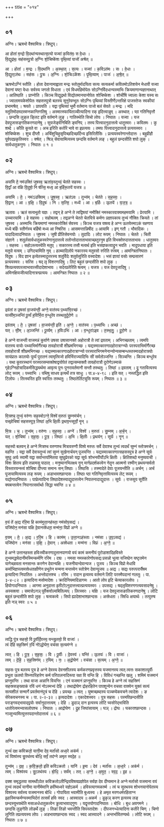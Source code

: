 +++
title = "०१४"

+++


## ०१
अग्निः। ऋषभो वैश्वामित्रः। त्रिष्टुप्।

आ होता॑ म॒न्द्रो वि॒दथा॑न्यस्थात्स॒त्यो यज्वा॑ क॒वित॑मः॒ स वे॒धाः ।  
वि॒द्युद्र॑थः॒ सह॑सस्पु॒त्रो अ॒ग्निः शो॒चिष्के॑शः पृथि॒व्यां पाजो॑ अश्रेत् ॥

आ । होता॑ । म॒न्द्रः । वि॒दथा॑नि । अ॒स्था॒त् । स॒त्यः । यज्वा॑ । क॒विऽत॑मः । सः । वे॒धाः ।  
वि॒द्युत्ऽर॑थः । सह॑सः । पु॒त्रः । अ॒ग्निः । शो॒चिःऽके॑शः । पृ॒थि॒व्याम् । पाजः॑ । अ॒श्रे॒त् ॥

ऋषभोऽग्निं स्तौति । होता देवानामाह्वाता मन्द्रः स्तोतुर्मादयिता सत्यः सत्यकर्मा कवितमोऽतिशयेन मेधावी यज्वा देवानां यष्टा वेधाः सर्वस्य जगतो विधाता । एवं विधमहिमोपेतः सोऽग्निर्विदधान्यस्माभिः क्रियमाणान्यज्ञानाथात् । आतिष्ठति । प्राप्नोति । किञ्च विद्युद्रथो विद्योतमानयानोपेतः शोचिष्केशः । शोचींषि ज्वालाः केशा यस्य सः । ज्वालामयकेशोपेतः सहसस्पुत्रो बलस्य सूनुरेवम्भूतः सोऽग्निः पृथिव्यां विस्तीर्णेऽन्तरिक्षे पाजस्तेजः स्वकीयां प्रभामश्रेत् । श्रयते । प्रापयति । यद्वा पृथिव्यां भूमौ वर्तमानः पाजो बलं सेवते ॥ मन्द्रः । मदि स्तुतिमोदमदस्वप्नकान्तिगतिषु । अस्मात्स्फायितञ्चीत्यादिना रक् इदित्त्वान्नुम् । अस्थात् । ष्ठा गतिनिवृत्तौ । छन्दसि लुङ्ल ङ्लिट इति वर्तमाने लुङ् । गातिस्थेति सिचो लोपः । निघातः । यज्वा । यज देवपूजासङ्गतिकरणदानेषु । सुयजेर्ङ्वनिबिति ङ्वनिप् । तस्य पित्त्वादनुदात्तत्वे धातुस्वरः । कवितमः । कु शब्दे । कौति कूयते वा । अच इरिति कर्तरि भावे वा इप्रत्ययः । तमपः पित्त्वादनुदात्तत्वे प्रत्ययस्वरः । शोचिष्केशः । शुच दीप्तौ । अर्चिशुचिहुसृपिच्छदिच्छर्दिभ्य इसिरितीसिः । प्रत्ययस्वरेणान्तोदात्तः । बहुव्रीहौ पूर्वपदप्रकृतिस्वरः । क्श्रेत् । श्रिञ् सेवायामित्यस्य छन्दसि वर्तमाने लङ् । बहुलं छन्दसीति शपो लुक् । सार्वधातुकगुणः । निघातः ॥ १ ॥

## ०२
अग्निः। ऋषभो वैश्वामित्रः। त्रिष्टुप्।

अया॑मि ते॒ नम॑उक्तिं जुषस्व॒ ऋता॑व॒स्तुभ्यं॒ चेत॑ते सहस्वः ।  
वि॒द्वाँ आ व॑क्षि वि॒दुषो॒ नि ष॑त्सि॒ मध्य॒ आ ब॒र्हिरू॒तये॑ यजत्र ॥

अया॑मि । ते॒ । नमः॑ऽउक्तिम् । जु॒ष॒स्व॒ । ऋत॑ऽवः । तुभ्य॑म् । चेत॑ते । स॒ह॒स्वः॒ ।  
वि॒द्वान् । आ । व॒क्षि॒ । वि॒दुषः॑ । नि । स॒त्सि॒ । मध्ये॑ । आ । ब॒र्हिः । ऊ॒तये॑ । य॒ज॒त्र॒ ॥

ऋतावः । ऋतं सत्यभूतो यज्ञः । तद्वन् हे अग्ने ते त्वद्विषयां नमौक्तिं नमस्कारवाक्यमहमयामि । प्रेरयामि । उच्चारयामि । हे सहस्वः । सहोबलम् । तद्वन्नग्ने चेतते चेतयित्रे कर्मणः प्रज्ञापकाय तुभ्यं नौक्तिः क्रियते । तां जुषस्व । अस्माभिः क्रियमाणां नमस्कारोक्तिं सेवस्य । किञ्च यजत्र यषव्य हे अग्न ऊतयेस्माऽकं रक्षणाय मध्ये बर्हिः स्तीर्णस्य बर्हिषो मध्य आ निषत्सि । आसमन्तान्निषीद ॥ आयामि । इण् गतौ । भौवादिकः । पादादित्वादनिघातः । जुषस्व । जुषी प्रीतिसेवनयोः । तुदादिः । लोट रूपम् । निघातः । चेतते । चिती संज्ञाने । शतुर्लसार्वधातुकस्वरेणानुदात्तत्वे ततोन्तोदात्तताभावाच्छतुरनुम इति विभक्तेरुदात्तताभावः । धातुस्वरः । सहस्वः । सहोऽस्त्यस्येति मतुप् । सकारस्य तसौ मत्वर्थ इति भसंज्ञकत्वाद्रुन भवति । मादुपधाया इति मतुपो वत्वम् । उगिदचामिति नुम् । हल्ब्यादिलोपे नकारस्य मतुवसो रुरिति रुत्वम् । आमन्त्रितनिघातः । विदुषः । विद ज्ञान इत्येतस्मादुत्तरस्य शतुर्विदेः शतुर्वसुरिति वस्वादेशः । भसं ज्ञायां वसोः सम्प्रसारणं प्रत्ययस्वरः । सत्सि । षद् लृ विशरणादिषु । लिट बहुलं छन्दसीति शपो लुक् । शित्प्रत्ययपरत्वाभावात्सीदादेशाभावः । सदेरप्रतेरिति षत्वम् । यजत्र । यज देवपूजादिषु । अमिनक्षियजीत्यादिनात्रन्प्रत्ययः । आमन्त्रित निघातः ॥ २ ॥

## ०३
अग्निः। ऋषभो वैश्वामित्रः। त्रिष्टुप्।

द्रव॑तां त उ॒षसा॑ वा॒जय॑न्ती॒ अग्ने॒ वात॑स्य प॒थ्या॑भि॒रच्छ॑ ।  
यत्सी॑म॒ञ्जन्ति॑ पू॒र्व्यं ह॒विर्भि॒रा व॒न्धुरे॑व तस्थतुर्दुरो॒णे ॥

द्रव॑ताम् । ते॒ । उ॒षसा॑ । वा॒जय॑न्ती॒ इति॑ । अ॒ग्ने॒ । वात॑स्य । प॒थ्या॑भिः । अच्छ॑ ।  
यत् । सी॒म् । अ॒ञ्जन्ति॑ । पू॒र्व्यम् । ह॒विःऽभिः॑ । आ । व॒न्धुरा॑ऽइव । त॒स्थ॒तुः॒ । दु॒रो॒णे ॥

हे अग्ने वाजन्ती वाजमन्नं कुर्वाणे उषसा उषासानक्ते अहोरात्रौ ते त्वां द्रवताम् । अभिगच्छताम् । त्वमपि वातस्य वायोः पथ्याभिर्मार्गैरच्छ तावहोरात्रौ शीघ्रमभिगच्छ । यद्यस्मात्कारणादहोरात्राग्न्योः परस्पराभिर्मार्गैरच्छ तावहोरात्रौ शीघ्रमभिगच्छ । यद्यस्मात्कारणादहोरात्राग्न्यो परस्पराभिगमनेनान्योन्यसम्बन्धस्तस्मादहोरात्रयोः सायंप्रातः कालयोः पूर्व्यं पुरातनं त्वामृत्विजो हविर्भिराज्यादिभिः सीं सर्वतोञ्जन्ति । सिञ्चन्ति । किञ्च बन्धुरेव । यथा कूवरस्थानं परस्परसम्सक्तेषाद्वयोपेतं तद्वत्सम्सक्तौ तावहोरात्रौ दुरोणेऽस्माकं गृहेऽग्निहोत्रादिकर्मसिद्ध्यर्थमा आवृत्य पुनः पुनरावर्तमानौ सन्तौ तस्थतुः । तिष्ठां ॥ द्रवताम् । द्रु गतावित्यस्य लोट् रूपम् । पथ्याभिः । पथिषु साधव इत्यर्थे तत्र साधुः । पा.४-४-९८ । इति यत् । नस्तद्धित इति टिलोपः । तित्स्वरित इति स्वरितः तस्थतुः । तिष्ठतेर्लिट्युसि रूपम् । निघातः ॥ ३ ॥

## ०४
अग्निः। ऋषभो वैश्वामित्रः। त्रिष्टुप्।

मि॒त्रश्च॒ तुभ्यं॒ वरु॑णः सह॒स्वोऽग्ने॒ विश्वे॑ म॒रुतः॑ सु॒म्नम॑र्चन् ।  
यच्छो॒चिषा॑ सहसस्पुत्र॒ तिष्ठा॑ अ॒भि क्षि॒तीः प्र॒थय॒न्त्सूर्यो॒ नॄन् ॥

मि॒त्रः । च॒ । तुभ्य॑म् । वरु॑णः । स॒ह॒स्वः॒ । अग्ने॑ । विश्वे॑ । म॒रुतः॑ । सु॒म्नम् । अ॒र्च॒न् ।  
यत् । शो॒चिषा॑ । स॒ह॒सः॒ । पु॒त्र॒ । तिष्ठाः॑ । अ॒भि । क्षि॒तीः । प्र॒थय॑न् । सूर्यः॑ । नॄन् ॥

सहस्वो बलवन् हे अग्ने मित्रश्च वरुणश्च मित्रावरुणौ विश्वे मरुतः सर्वे देवाश्च तुभ्यं त्वदर्थं सुम्नं स्तोत्रमर्चन् । वहन्ति । यद्वा सर्वे देवास्तुभ्यं त्वां सुम्नं सुखेनार्चयन् पूजयन्ति । यद्यस्मात्कारणात्सहसस्पुत्र हे अग्ने सूर्यः सुष्ठु अर्यः स्वामी यद्वा सर्वान्तर्यामितया सुष्ठुप्रेरको यद्वा सूर्यः शोभनवीर्योऽभि क्षितीः । क्षितिशब्दो मनुष्यवाची । विशः क्षितय इति तन्नामसु पाठात् । मनुष्यानभिलक्ष्य नॄन् मार्गप्रदर्शकत्वेन नेतॄन आत्मनो रश्मीन् प्रथयन्सर्वतो विस्तारयन्स्त्वं शोचिषा दीप्त्या समानः सन् तिष्ठाः । तिष्ठसि । तस्मादेते देवाः पूजयन्तीति ॥ अर्चन् । अर्च पूजायामित्यस्य लङ् रूपम् । अडाभावश्छान्दसः । तिष्ठाः ष्ठा गतिनिवृत्तावित्यस्य लेट् रूपम् । यद्योगादनिघातः । पाघ्रेत्यादिना तिष्ठादेशस्याद्युदात्तत्वेन निपातनादाद्युदात्तः । सूर्यः । राजसूय सूर्येति क्यबन्तत्वेन निपानात्सर्वार्थाः सिद्धा भवन्ति ॥ ४ ॥

## ०५
अग्निः। ऋषभो वैश्वामित्रः। त्रिष्टुप्।

व॒यं ते॑ अ॒द्य र॑रि॒मा हि काम॑मुत्ता॒नह॑स्ता॒ नम॑सोप॒सद्य॑ ।  
यजि॑ष्ठेन॒ मन॑सा यक्षि दे॒वानस्रे॑धता॒ मन्म॑ना॒ विप्रो॑ अग्ने ॥

व॒यम् । ते॒ । अ॒द्य । र॒रि॒म । हि । काम॑म् । उ॒त्ता॒नऽह॑स्ताः । नम॑सा । उ॒प॒ऽसद्य॑ ।  
यजि॑ष्ठेन । मन॑सा । य॒क्षि॒ । दे॒वान् । अस्रे॑धता । मन्म॑ना । विप्रः॑ । अ॒ग्ने॒ ॥

हे अग्ने उत्तानहस्ता हविःस्वीकरणादुत्तानपाणयो वयं कामं कमनीयं पुरोडाशादिहविस्ते तुभ्यमद्ध्येदानीमस्मिन्कर्मणि ररिम । दद्मः । नमसा नमस्कारेणोपसद्य प्रसन्नो भूत्वा यजिष्ठेन यष्टृतमेन यागेच्छावता मनसान्तः करणेन देवान्यक्षि । यजनीयान्देवान्यज । पूजय । किञ्च विप्रो मेधावि कर्माभिज्ञस्त्वमस्रेधताक्षीणेन प्रभूतेन मन्मना मन्तव्येन स्तोत्रेण देवान्पूजय ॥ अद्य । सद्यः परुत्परार्यैषम इत्यादिना निपातितः । अन्तोदात्तश्च । ररिम । रादान इत्यस्य वर्तमाने लिटि परस्मैपदानां णलतुः । पा. ३-४-८२ । इत्यादिना मसोमादेशः । क्रादिनियमादिडागमः । आतो लोप इटि चेत्याकारलोपः । हियोगादनिघातः । आगमा अनुदात्ता इतीटोऽनुदात्तत्त्वात्प्रत्ययस्वरः । उपसद्य । षद्लृविशरणगत्यवसादनेषु । अस्यक्त्वा । समासेऽनञ् पूर्वेक्त्वोल्यबितिल्यप् । लित्स्वरः । यक्षि । यज देवपूजासङातिकरणदानेषु । लोटि बहुलं छन्दसीति शपो लुक् । षत्वकत्वे । सिपो ह्यादेशाभाश्छान्दसः । अस्रेधता । स्रिधिः क्षयार्थः । तत्पुरुष इति नञ् स्वरः ॥ ५ ॥

## ०६
अग्निः। ऋषभो वैश्वामित्रः। त्रिष्टुप्।

त्वद्धि पु॑त्र सहसो॒ वि पू॒र्वीर्दे॒वस्य॒ यन्त्यू॒तयो॒ वि वाजाः॑ ।  
त्वं दे॑हि सह॒स्रिणं॑ र॒यिं नो॑ऽद्रो॒घेण॒ वच॑सा स॒त्यम॑ग्ने ॥

त्वत् । हि । पु॒त्र॒ । स॒ह॒सः॒ । वि । पू॒र्वीः । दे॒वस्य॑ । यन्ति॑ । ऊ॒तयः॑ । वि । वाजाः॑ ।  
त्वम् । दे॒हि॒ । स॒ह॒स्रिण॑म् । र॒यिम् । नः॒ । अ॒द्रो॒घेण॑ । वच॑सा । स॒त्यम् । अ॒ग्ने॒ ॥

सहसः पुत्र बलस्य पुत्र हे अग्ने देवस्य देवनशीलस्य कर्मकरणप्रवृत्तस्य यजमानस्य त्वत् त्वत्तः सकाशात्पूर्वीः प्रभूता ऊतयो विघ्नपरिहारेण कर्म परिपालनादिरूपा रक्षा वि यन्ति हि । विविधं गच्छन्ति खलु । शमिमं यजमानं प्राप्नुवन्ति । तथा वाजा अन्नानि वियन्ति । एनं यजमानं प्राप्नुवन्ति । किञ्च हे अग्ने त्वं सहस्रिणं सहस्रसङ्ख्याकं रयिं धनं नोऽस्मभ्यं देहि । तथाद्रोघेण द्रोहरहितेन पापशून्येन वचसा वाक्येन युक्तं सत्यं सत्यशीलं सन्मार्गे प्रवर्तमानंपुत्रं च देहि । प्रयच्छ ॥ त्वत् । युष्मच्छब्दस्य पञ्चम्येकवचने त्वादेशः । ङ सेरेकवचनस्य च । पा. २-२-३२ । इत्यदादेशः । एकादेशस्वरः । पुत्र सहसः । परमपिछन्दसीति पराङ्गवद्भावाद्द्वयोः सर्वानुदात्तत्वम् । देहि । डुदाञ् दान इत्यस्य लोटि घ्वसोरेद्भाविति धातोरेत्वमभ्यासलोपश्च । निघातः । आद्रोघेण । द्रुह जिघांसायाम् । घञ् । द्रोघः । घकारश्छान्दसः । नञ्सुभ्यामित्युत्तरपदान्तोदात्तत्वं ॥ ६ ॥

## ०७
अग्निः। ऋषभो वैश्वामित्रः। त्रिष्टुप्।

तुभ्यं॑ दक्ष कविक्रतो॒ यानी॒मा देव॒ मर्ता॑सो अध्व॒रे अक॑र्म ।  
त्वं विश्व॑स्य सु॒रथ॑स्य बोधि॒ सर्वं॒ तद॑ग्ने अमृत स्वदे॒ह ॥

तुभ्य॑म् । द॒क्ष॒ । क॒वि॒क्र॒तो॒ इति॑ कविऽक्रतो । यानि॑ । इ॒मा । देव॑ । मर्ता॑सः । अ॒ध्व॒रे । अक॑र्म ।  
त्वम् । विश्व॑स्य । सु॒ऽरथ॑स्य । बो॒धि॒ । सर्व॑म् । तत् । अ॒ग्ने॒ । अ॒मृ॒त॒ । स्व॒द॒ । इ॒ह ॥

दक्श समृद्धतया सामर्थोऽपेत कविक्रतोऽतीन्द्रियविषयप्रज्ञोपेत सर्वज्ञ देव दीप्यमान हे अग्ने मर्तासो यजमाना वयं तुभ्यं त्वदर्थं यानीमा यानीमेमानि हवींष्यध्वरे यज्ञेऽकर्म । हविस्त्यागमकार्ष्म । त्वं च सुरथस्य शोभनयानोपेतस्य विश्वस्य सर्वस्य यजमानस्य बोधि । गोपायिता भवामीति बुध्यस्य । हे अमृत मरणधर्मरहिताग्न इहास्मिन्कर्मण्यस्माभिर्दत्तं तत्सर्वं हविः स्वद । आस्वादय ॥ अकर्म । डुकृञ् करण इत्यस्य लङ् छन्दस्युभयथेति मसाअर्धधातुकत्वेन ङुत्वाभावाद्गुणः । यद्वृत्तयोगादनिघातः । बोधि । बुध अवगमने । छन्दसि लुङ्गेति लोडर्थे लुङ् । तिङां तिङो भवन्तीति सिपस्तादेशः । दीपजनभ्धेत्यादिना कर्तरि चिण् । चिणो लुगिति तप्रत्ययस्य लोपः । अडभावश्छान्दसः स्वद । स्वद आस्वादने । अन्तर्भावितण्यर्थः । लोटि रूपम् । निघातः ॥ ७ ॥